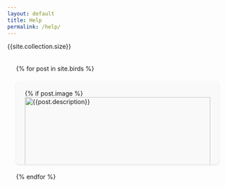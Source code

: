 ```yaml
---
layout: default
title: Help
permalink: /help/
---
```


<style>
  .card-grid{
    display: grid;
    grid-template-columns: repeat(auto-fit,minmax(300px,1fr));
    gap: 20px;
    padding: 20px;
}
.card{
    background-color: #f9f9f9;
    border-radius: 8px;
    box-shadow: 0 2px 4px rgba(0,0,0,0.1);
    overflow: hidden;
    transition: transform 0.3s ease-in-out;
    &:hover{
      transform: scale(1.05);

    }
}

.card a{
    display: block;
    text-decoration: none;
    color: inherit;
    padding: 20px;

}
.card img{
width: 100%;
height: auto;
display: block;
border-bottom: 1px solid #eee;
}
.card h3{
    margin-top: 0;
    margin-bottom: 10px;
}
.card p {
    margin-bottom: 0;
    color: #555;
}
</style>

<p>{{site.collection.size}}</p>

<div class="card-grid">
  {% for post in site.birds %}
  <div class="card">
    <a href="{{post.url|relative_url}}">
      {% if post.image %}
      <img src="{{post.image|relative_url}}" alt="{{post.description}}" />
      {% endif %}
      <h3>{{post.decsription}}</h3>
      {% if post.excerpt %}
      <p>{{post.excerpt}}</p>
      {% endif %}
    </a>
  </div>
  {% endfor %}
</div>
